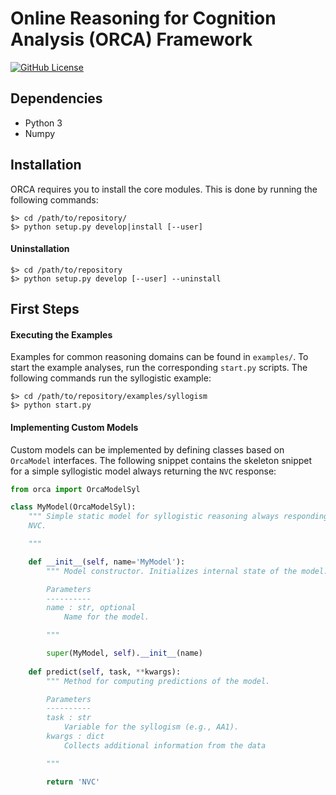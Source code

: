 # Online Reasoning for Cognition Analysis (ORCA) Framework

[![GitHub License](https://img.shields.io/github/license/CognitiveComputationLab/orca.svg)](https://github.com/CognitiveComputationLab/orca/blob/master/LICENSE)

## Dependencies

- Python 3
- Numpy

## Installation

ORCA requires you to install the core modules. This is done by running the following commands:

```
$> cd /path/to/repository/
$> python setup.py develop|install [--user]
```

#### Uninstallation

```
$> cd /path/to/repository
$> python setup.py develop [--user] --uninstall
```

## First Steps

#### Executing the Examples

Examples for common reasoning domains can be found in `examples/`. To start the example analyses, run the corresponding `start.py` scripts. The following commands run the syllogistic example:

```
$> cd /path/to/repository/examples/syllogism
$> python start.py
```

#### Implementing Custom Models

Custom models can be implemented by defining classes based on `OrcaModel` interfaces. The following snippet contains the skeleton snippet for a simple syllogistic model always returning the `NVC` response:

```python
from orca import OrcaModelSyl

class MyModel(OrcaModelSyl):
    """ Simple static model for syllogistic reasoning always responding with
    NVC.

    """

    def __init__(self, name='MyModel'):
        """ Model constructor. Initializes internal state of the model.

        Parameters
        ----------
        name : str, optional
            Name for the model.

        """

        super(MyModel, self).__init__(name)
    
    def predict(self, task, **kwargs):
        """ Method for computing predictions of the model.

        Parameters
        ----------
        task : str
            Variable for the syllogism (e.g., AA1).
        kwargs : dict
            Collects additional information from the data

        """

        return 'NVC'
```


